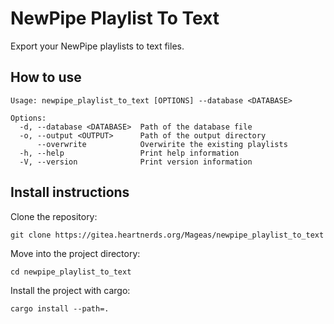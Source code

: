 # NewPipe Playlist To Text

Export your NewPipe playlists to text files.

## **How to use**

``` text
Usage: newpipe_playlist_to_text [OPTIONS] --database <DATABASE>

Options:
  -d, --database <DATABASE>  Path of the database file
  -o, --output <OUTPUT>      Path of the output directory
      --overwrite            Overwirite the existing playlists
  -h, --help                 Print help information
  -V, --version              Print version information
```

## **Install instructions**

Clone the repository:
```
git clone https://gitea.heartnerds.org/Mageas/newpipe_playlist_to_text
```

Move into the project directory:
```
cd newpipe_playlist_to_text
```

Install the project with cargo:
```
cargo install --path=.
```
